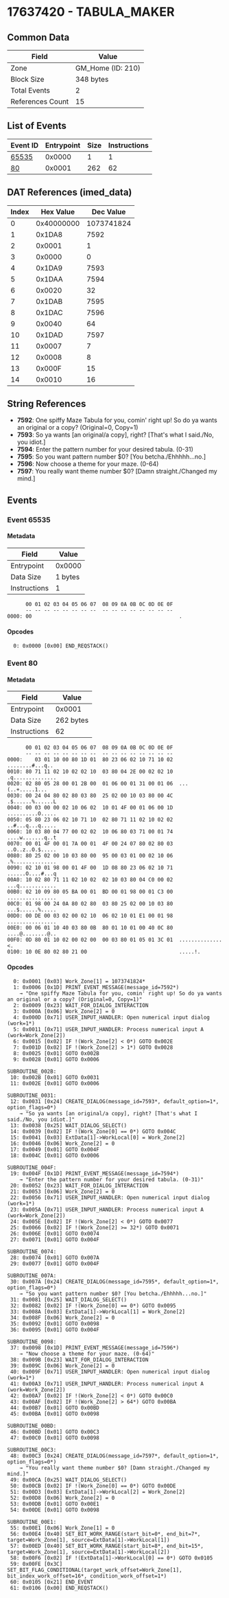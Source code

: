 # 17637420 - TABULA_MAKER

## Common Data

| Field            | Value             |
|------------------|-------------------|
| Zone             | GM_Home (ID: 210) |
| Block Size       | 348 bytes         |
| Total Events     | 2                 |
| References Count | 15                |

## List of Events

| Event ID              | Entrypoint   |   Size |   Instructions |
|-----------------------|--------------|--------|----------------|
| [65535](#event-65535) | 0x0000       |      1 |              1 |
| [80](#event-80)       | 0x0001       |    262 |             62 |

## DAT References (imed_data)

|   Index | Hex Value   |   Dec Value |
|---------|-------------|-------------|
|       0 | 0x40000000  |  1073741824 |
|       1 | 0x1DA8      |        7592 |
|       2 | 0x0001      |           1 |
|       3 | 0x0000      |           0 |
|       4 | 0x1DA9      |        7593 |
|       5 | 0x1DAA      |        7594 |
|       6 | 0x0020      |          32 |
|       7 | 0x1DAB      |        7595 |
|       8 | 0x1DAC      |        7596 |
|       9 | 0x0040      |          64 |
|      10 | 0x1DAD      |        7597 |
|      11 | 0x0007      |           7 |
|      12 | 0x0008      |           8 |
|      13 | 0x000F      |          15 |
|      14 | 0x0010      |          16 |

## String References

- **7592**: One spiffy Maze Tabula for you, comin' right up! So do ya wants an original or a copy? (Original=0, Copy=1)
- **7593**: So ya wants [an original/a copy], right? [That's what I said./No, you idiot.]
- **7594**: Enter the pattern number for your desired tabula. (0-31)
- **7595**: So you want pattern number $0? [You betcha./Ehhhhh...no.]
- **7596**: Now choose a theme for your maze. (0-64)
- **7597**: You really want theme number $0? [Damn straight./Changed my mind.]

## Events

### Event 65535

#### Metadata

| Field        | Value   |
|--------------|---------|
| Entrypoint   | 0x0000  |
| Data Size    | 1 bytes |
| Instructions | 1       |

```
      00 01 02 03 04 05 06 07  08 09 0A 0B 0C 0D 0E 0F
      -- -- -- -- -- -- -- --  -- -- -- -- -- -- -- --
0000: 00                                                .               
```

#### Opcodes

```
  0: 0x0000 [0x00] END_REQSTACK()
```

### Event 80

#### Metadata

| Field        | Value     |
|--------------|-----------|
| Entrypoint   | 0x0001    |
| Data Size    | 262 bytes |
| Instructions | 62        |

```
      00 01 02 03 04 05 06 07  08 09 0A 0B 0C 0D 0E 0F
      -- -- -- -- -- -- -- --  -- -- -- -- -- -- -- --
0000:    03 01 10 00 80 1D 01  80 23 06 02 10 71 10 02   ........#...q..
0010: 80 71 11 02 10 02 02 10  03 80 04 2E 00 02 02 10  .q..............
0020: 02 80 05 28 00 01 2B 00  01 06 00 01 31 00 01 06  ...(..+.....1...
0030: 00 24 04 80 02 80 03 80  25 02 00 10 03 80 00 4C  .$......%......L
0040: 00 03 00 00 02 10 06 02  10 01 4F 00 01 06 00 1D  ..........O.....
0050: 05 80 23 06 02 10 71 10  02 80 71 11 02 10 02 02  ..#...q...q.....
0060: 10 03 80 04 77 00 02 02  10 06 80 03 71 00 01 74  ....w.......q..t
0070: 00 01 4F 00 01 7A 00 01  4F 00 24 07 80 02 80 03  ..O..z..O.$.....
0080: 80 25 02 00 10 03 80 00  95 00 03 01 00 02 10 06  .%..............
0090: 02 10 01 98 00 01 4F 00  1D 08 80 23 06 02 10 71  ......O....#...q
00A0: 10 02 80 71 11 02 10 02  02 10 03 80 04 C0 00 02  ...q............
00B0: 02 10 09 80 05 BA 00 01  BD 00 01 98 00 01 C3 00  ................
00C0: 01 98 00 24 0A 80 02 80  03 80 25 02 00 10 03 80  ...$......%.....
00D0: 00 DE 00 03 02 00 02 10  06 02 10 01 E1 00 01 98  ................
00E0: 00 06 01 10 40 03 80 0B  80 01 10 01 00 40 0C 80  ....@........@..
00F0: 0D 80 01 10 02 00 02 00  00 03 80 01 05 01 3C 01  ..............<.
0100: 10 0E 80 02 80 21 00                              .....!.         
```

#### Opcodes

```
  0: 0x0001 [0x03] Work_Zone[1] = 1073741824*
  1: 0x0006 [0x1D] PRINT_EVENT_MESSAGE(message_id=7592*)
    → "One spiffy Maze Tabula for you, comin' right up! So do ya wants an original or a copy? (Original=0, Copy=1)"
  2: 0x0009 [0x23] WAIT_FOR_DIALOG_INTERACTION
  3: 0x000A [0x06] Work_Zone[2] = 0
  4: 0x000D [0x71] USER_INPUT_HANDLER: Open numerical input dialog (work=1*)
  5: 0x0011 [0x71] USER_INPUT_HANDLER: Process numerical input A (work=Work_Zone[2])
  6: 0x0015 [0x02] IF !(Work_Zone[2] < 0*) GOTO 0x002E
  7: 0x001D [0x02] IF !(Work_Zone[2] > 1*) GOTO 0x0028
  8: 0x0025 [0x01] GOTO 0x002B
  9: 0x0028 [0x01] GOTO 0x0006

SUBROUTINE_002B:
 10: 0x002B [0x01] GOTO 0x0031
 11: 0x002E [0x01] GOTO 0x0006

SUBROUTINE_0031:
 12: 0x0031 [0x24] CREATE_DIALOG(message_id=7593*, default_option=1*, option_flags=0*)
    → "So ya wants [an original/a copy], right? [That's what I said./No, you idiot.]"
 13: 0x0038 [0x25] WAIT_DIALOG_SELECT()
 14: 0x0039 [0x02] IF !(Work_Zone[0] == 0*) GOTO 0x004C
 15: 0x0041 [0x03] ExtData[1]->WorkLocal[0] = Work_Zone[2]
 16: 0x0046 [0x06] Work_Zone[2] = 0
 17: 0x0049 [0x01] GOTO 0x004F
 18: 0x004C [0x01] GOTO 0x0006

SUBROUTINE_004F:
 19: 0x004F [0x1D] PRINT_EVENT_MESSAGE(message_id=7594*)
    → "Enter the pattern number for your desired tabula. (0-31)"
 20: 0x0052 [0x23] WAIT_FOR_DIALOG_INTERACTION
 21: 0x0053 [0x06] Work_Zone[2] = 0
 22: 0x0056 [0x71] USER_INPUT_HANDLER: Open numerical input dialog (work=1*)
 23: 0x005A [0x71] USER_INPUT_HANDLER: Process numerical input A (work=Work_Zone[2])
 24: 0x005E [0x02] IF !(Work_Zone[2] < 0*) GOTO 0x0077
 25: 0x0066 [0x02] IF !(Work_Zone[2] >= 32*) GOTO 0x0071
 26: 0x006E [0x01] GOTO 0x0074
 27: 0x0071 [0x01] GOTO 0x004F

SUBROUTINE_0074:
 28: 0x0074 [0x01] GOTO 0x007A
 29: 0x0077 [0x01] GOTO 0x004F

SUBROUTINE_007A:
 30: 0x007A [0x24] CREATE_DIALOG(message_id=7595*, default_option=1*, option_flags=0*)
    → "So you want pattern number $0? [You betcha./Ehhhhh...no.]"
 31: 0x0081 [0x25] WAIT_DIALOG_SELECT()
 32: 0x0082 [0x02] IF !(Work_Zone[0] == 0*) GOTO 0x0095
 33: 0x008A [0x03] ExtData[1]->WorkLocal[1] = Work_Zone[2]
 34: 0x008F [0x06] Work_Zone[2] = 0
 35: 0x0092 [0x01] GOTO 0x0098
 36: 0x0095 [0x01] GOTO 0x004F

SUBROUTINE_0098:
 37: 0x0098 [0x1D] PRINT_EVENT_MESSAGE(message_id=7596*)
    → "Now choose a theme for your maze. (0-64)"
 38: 0x009B [0x23] WAIT_FOR_DIALOG_INTERACTION
 39: 0x009C [0x06] Work_Zone[2] = 0
 40: 0x009F [0x71] USER_INPUT_HANDLER: Open numerical input dialog (work=1*)
 41: 0x00A3 [0x71] USER_INPUT_HANDLER: Process numerical input A (work=Work_Zone[2])
 42: 0x00A7 [0x02] IF !(Work_Zone[2] < 0*) GOTO 0x00C0
 43: 0x00AF [0x02] IF !(Work_Zone[2] > 64*) GOTO 0x00BA
 44: 0x00B7 [0x01] GOTO 0x00BD
 45: 0x00BA [0x01] GOTO 0x0098

SUBROUTINE_00BD:
 46: 0x00BD [0x01] GOTO 0x00C3
 47: 0x00C0 [0x01] GOTO 0x0098

SUBROUTINE_00C3:
 48: 0x00C3 [0x24] CREATE_DIALOG(message_id=7597*, default_option=1*, option_flags=0*)
    → "You really want theme number $0? [Damn straight./Changed my mind.]"
 49: 0x00CA [0x25] WAIT_DIALOG_SELECT()
 50: 0x00CB [0x02] IF !(Work_Zone[0] == 0*) GOTO 0x00DE
 51: 0x00D3 [0x03] ExtData[1]->WorkLocal[2] = Work_Zone[2]
 52: 0x00D8 [0x06] Work_Zone[2] = 0
 53: 0x00DB [0x01] GOTO 0x00E1
 54: 0x00DE [0x01] GOTO 0x0098

SUBROUTINE_00E1:
 55: 0x00E1 [0x06] Work_Zone[1] = 0
 56: 0x00E4 [0x40] SET_BIT_WORK_RANGE(start_bit=0*, end_bit=7*, target=Work_Zone[1], source=ExtData[1]->WorkLocal[1])
 57: 0x00ED [0x40] SET_BIT_WORK_RANGE(start_bit=8*, end_bit=15*, target=Work_Zone[1], source=ExtData[1]->WorkLocal[2])
 58: 0x00F6 [0x02] IF !(ExtData[1]->WorkLocal[0] == 0*) GOTO 0x0105
 59: 0x00FE [0x3C] SET_BIT_FLAG_CONDITIONAL(target_work_offset=Work_Zone[1], bit_index_work_offset=16*, condition_work_offset=1*)
 60: 0x0105 [0x21] END_EVENT
 61: 0x0106 [0x00] END_REQSTACK()
```
